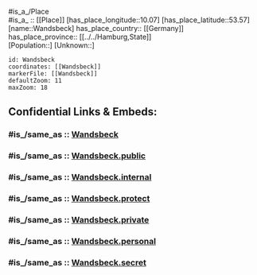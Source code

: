 ﻿---
confidential: public
isDeleted: false
location:
- 53.57
- 10.07
mapmarker: city
mapzoom:
- 7
- 12
SpocWebEntityId: 35436
tags:
- geo/City
type: City
---

#is_a_/Place  
#is_a_ :: [[Place]] 
[has_place_longitude::10.07] 
[has_place_latitude::53.57] 
[name::Wandsbeck] 
has_place_country:: [[Germany]]  
has_place_province:: [[../../Hamburg,State]]  
[Population::] 
[Unknown::] 


```leaflet
id: Wandsbeck
coordinates: [[Wandsbeck]] 
markerFile: [[Wandsbeck]] 
defaultZoom: 11 
maxZoom: 18
```


## Confidential Links & Embeds: 

### #is_/same_as :: [Wandsbeck](Wandsbeck.md) 

### #is_/same_as :: [Wandsbeck.public](/_public/Earth/Continent/Europe/Europe~Central/Germany/Germany~West/State~Hamburg/cities~Hamburg/Wandsbeck.public.md) 

### #is_/same_as :: [Wandsbeck.internal](/_internal/Earth/Continent/Europe/Europe~Central/Germany/Germany~West/State~Hamburg/cities~Hamburg/Wandsbeck.internal.md) 

### #is_/same_as :: [Wandsbeck.protect](/_protect/Earth/Continent/Europe/Europe~Central/Germany/Germany~West/State~Hamburg/cities~Hamburg/Wandsbeck.protect.md) 

### #is_/same_as :: [Wandsbeck.private](/_private/Earth/Continent/Europe/Europe~Central/Germany/Germany~West/State~Hamburg/cities~Hamburg/Wandsbeck.private.md) 

### #is_/same_as :: [Wandsbeck.personal](/_personal/Earth/Continent/Europe/Europe~Central/Germany/Germany~West/State~Hamburg/cities~Hamburg/Wandsbeck.personal.md) 

### #is_/same_as :: [Wandsbeck.secret](/_secret/Earth/Continent/Europe/Europe~Central/Germany/Germany~West/State~Hamburg/cities~Hamburg/Wandsbeck.secret.md)


